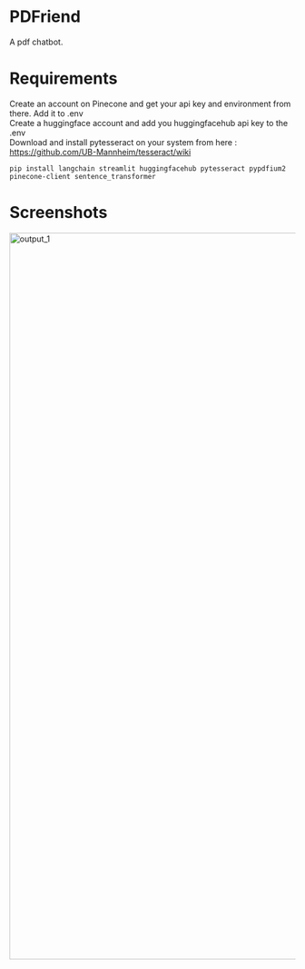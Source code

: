 # PDFriend
A pdf chatbot. 

# Requirements
Create an account on Pinecone and get your api key and environment from there. Add it to .env <br>
Create a huggingface account and add you huggingfacehub api key to the .env <br>
Download and install pytesseract on your system from here : https://github.com/UB-Mannheim/tesseract/wiki

```
pip install langchain streamlit huggingfacehub pytesseract pypdfium2 pinecone-client sentence_transformer 
```

# Screenshots

<img width="1280" alt="output_1" src="https://github.com/saishridhar/PDFriend/assets/84435221/72d11f2e-23f7-478f-bd96-477841ef220f">
